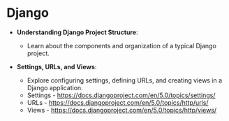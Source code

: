 # Django

- **Understanding Django Project Structure**:
  - Learn about the components and organization of a typical Django project.

- **Settings, URLs, and Views**:
  - Explore configuring settings, defining URLs, and creating views in a Django application.
  - Settings - https://docs.djangoproject.com/en/5.0/topics/settings/
  - URLs - https://docs.djangoproject.com/en/5.0/topics/http/urls/
  - Views - https://docs.djangoproject.com/en/5.0/topics/http/views/
    
